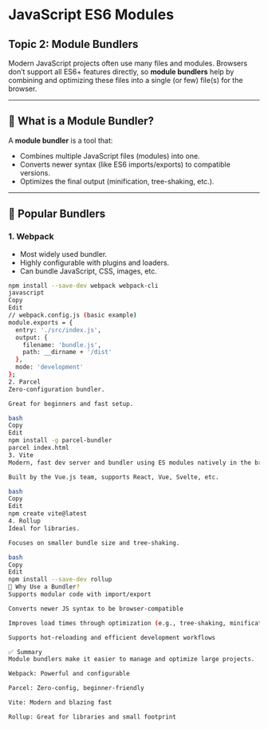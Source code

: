# JavaScript ES6 Modules
## Topic 2: Module Bundlers

Modern JavaScript projects often use many files and modules. Browsers don’t support all ES6+ features directly, so **module bundlers** help by combining and optimizing these files into a single (or few) file(s) for the browser.

---

## 🔹 What is a Module Bundler?

A **module bundler** is a tool that:
- Combines multiple JavaScript files (modules) into one.
- Converts newer syntax (like ES6 imports/exports) to compatible versions.
- Optimizes the final output (minification, tree-shaking, etc.).

---

## 🔹 Popular Bundlers

### 1. **Webpack**
- Most widely used bundler.
- Highly configurable with plugins and loaders.
- Can bundle JavaScript, CSS, images, etc.

```bash
npm install --save-dev webpack webpack-cli
javascript
Copy
Edit
// webpack.config.js (basic example)
module.exports = {
  entry: './src/index.js',
  output: {
    filename: 'bundle.js',
    path: __dirname + '/dist'
  },
  mode: 'development'
};
2. Parcel
Zero-configuration bundler.

Great for beginners and fast setup.

bash
Copy
Edit
npm install -g parcel-bundler
parcel index.html
3. Vite
Modern, fast dev server and bundler using ES modules natively in the browser.

Built by the Vue.js team, supports React, Vue, Svelte, etc.

bash
Copy
Edit
npm create vite@latest
4. Rollup
Ideal for libraries.

Focuses on smaller bundle size and tree-shaking.

bash
Copy
Edit
npm install --save-dev rollup
🔹 Why Use a Bundler?
Supports modular code with import/export

Converts newer JS syntax to be browser-compatible

Improves load times through optimization (e.g., tree-shaking, minification)

Supports hot-reloading and efficient development workflows

✅ Summary
Module bundlers make it easier to manage and optimize large projects.

Webpack: Powerful and configurable

Parcel: Zero-config, beginner-friendly

Vite: Modern and blazing fast

Rollup: Great for libraries and small footprint